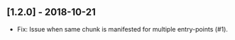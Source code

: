 ## [1.2.0] - 2018-10-21

- Fix: Issue when same chunk is manifested for multiple entry-points (#1).
